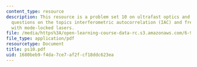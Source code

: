 ```yaml
---
content_type: resource
description: This resource is a problem set 10 on ultrafast optics and covers 2 problem
  questions on the topics interferometric autocorrelation (IAC) and frequency metrology
  with mode-locked lasers.
file: /media/https%3A/open-learning-course-data-rc.s3.amazonaws.com/6-977-ultrafast-optics-spring-2005/1680beb9f4da7ce7af2fcf18ddc623ea_ps10.pdf
file_type: application/pdf
resourcetype: Document
title: ps10.pdf
uid: 1680beb9-f4da-7ce7-af2f-cf18ddc623ea
---
```


